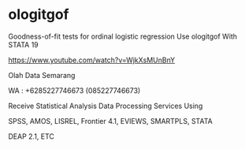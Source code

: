 # ologitgof
Goodness-of-fit tests for ordinal logistic regression Use ologitgof With STATA 19

https://www.youtube.com/watch?v=WjkXsMUnBnY

Olah Data Semarang

WA : +6285227746673 (085227746673)

Receive Statistical Analysis Data Processing Services Using

SPSS, AMOS, LISREL, Frontier 4.1, EVIEWS, SMARTPLS, STATA

DEAP 2.1, ETC
